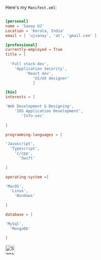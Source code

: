 





              

Here's my `Manifest.xml`:

```toml

[personal]
name = 'Sanay UJ'
Location = 'Kerala, India'
email = [ 'ujsanay', 'at', 'gmail.com' ]

[professional]
currently-employed = True
title = [
 
  'Full stack-dev',
    'Application Security',  
         'React dev',
            'UI/UX designer'
            ]

[bio]
interests = [

'Web Development & Designing', 
    'IOS Application Development',
       'Info-sec'
  
]

programming-languages = [

'Javascript',
  'Typescript',
    'c/cpp',
      'Swift'
          
]

operating-system =[

'MacOS',
  'Linux',
    'Windows'
    
]

database = [

'MySql',
  'MongoDb'
  
]

```





 <a href="https://www.linkedin.com/in/sanayuj/">
    <img src="https://www.vectorlogo.zone/logos/linkedin/linkedin-icon.svg" alt="Sanay UJ's LinkedIn Profile" height="30" width="30">
  </a>


<p align="center">
  
 
</p>

<p align="left">


<!--   <img src="https://github-readme-stats.vercel.app/api?username=mohdjishin&show_icons=true"  /> 


 -->

